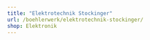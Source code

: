 ```yaml
---
title: "Elektrotechnik Stockinger"
url: /boehlerwerk/elektrotechnik-stockinger/
shop: Elektronik
---
```

